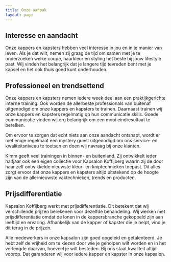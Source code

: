 ```yaml
---
title: Onze aanpak
layout: page
---
```


## Interesse en aandacht

Onze kappers en kapsters hebben veel interesse in jou en in je manier van leven. Als je dat wilt, nemen zij graag de tijd om samen met je te onderzoeken welke coupe, haarkleur en styling het beste bij jouw lifestyle past. Wij vinden het belangrijk dat je langere tijd tevreden bent met je kapsel en het ook thuis goed kunt onderhouden.

## Professioneel en trendsettend

Onze kappers en kapsters nemen iedere week deel aan een praktijkgerichte interne training. Ook worden de allerbeste professionals van buitenaf uitgenodigd om onze kappers en kapsters te trainen. Daarnaast trainen wij onze kappers en kapsters regelmatig op hun communicatie skills. Goede communicatie vinden wij erg belangrijk om een mooi eindresultaat te bereiken.

Om ervoor te zorgen dat echt niets aan onze aandacht ontsnapt, wordt er met enige regelmaat een mystery guest uitgenodigd om ons service- en kwaliteitsniveau te toetsen en doen wij navraag bij onze klanten.

Kimm geeft veel trainingen in binnen- en buitenland. Zij ontwikkelt ieder halfjaar ook een eigen collectie voor Kapsalon Koffijberg waarin zij de door haar zelf ontwikkelde nieuwste kleur- en kniptechnieken toepast. Dit alles zorgt ervoor dat onze kappers en kapsters altijd uitstekend op de hoogte zijn van de allernieuwste vaktechnieken, trends en producten.

## Prijsdifferentiatie

Kapsalon Koffijberg werkt met prijsdifferentiatie. Dit betekent dat wij verschillende prijzen berekenen voor dezelfde behandeling. Wij werken met prijsdifferentiatie omdat de lonen in de kappersbranche gekoppeld zijn aan leeftijd en ervaring. Afhankelijk van de kapper of kapster die je helpt, vind je dit terug in de prijzen.

Alle medewerkers in onze kapsalon zijn goed opgeleid en getalenteerd. Je hebt zelf de vrijheid om te kiezen door wie je geholpen wilt worden en in het verlengde daarvan, hoeveel je wilt besteden. Bij ons staat kwaliteit altijd voorop. Dat garanderen wij voor iedere kapper en kapster in onze kapsalon.